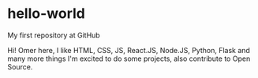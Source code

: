 # hello-world

My first repository at GitHub

Hi!
Omer here, I like HTML, CSS, JS, React.JS, Node.JS, Python, Flask and many more things
I'm excited to do some projects, also contribute to Open Source.
